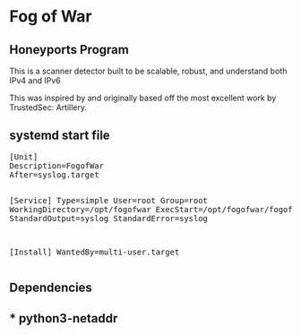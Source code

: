 <h1>Fog of War</h1>
<h2>Honeyports Program</h2>

<p>This is a scanner detector built to be scalable, robust, and understand both IPv4 and IPv6</p>
<p>This was inspired by and originally based off the most excellent work by TrustedSec: Artillery.</p>


<h2> systemd start file</h2>
<pre>
[Unit]
Description=FogofWar
After=syslog.target

[Service]
Type=simple
User=root
Group=root
WorkingDirectory=/opt/fogofwar
ExecStart=/opt/fogofwar/fogofwar.py
StandardOutput=syslog
StandardError=syslog

[Install]
WantedBy=multi-user.target
</pre>

<h2>Dependencies<h2>
* python3-netaddr
